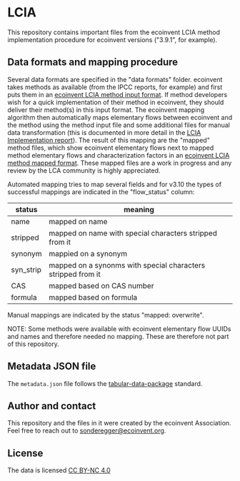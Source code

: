 # LCIA
This repository contains important files from the ecoinvent LCIA method implementation procedure for ecoinvent versions ("3.9.1", for example). 
## Data formats and mapping procedure
Several data formats are specified in the "data formats" folder. ecoinvent takes methods as available (from the IPCC reports, for example) and first puts them in an [ecoinvent LCIA method input format](data_formats/ecoinvent_lcia_method_input_format.md). If method developers wish for a quick implementation of their method in ecoinvent, they should deliver their method(s) in this input format. The ecoinvent mapping algorithm then automatically maps elementary flows between ecoinvent and the method using the method input file and some additional files for manual data transformation (this is documented in more detail in the [LCIA Implementation report](https://ecoinvent.org/wp-content/uploads/2022/12/LCIA_implementation_3.9-and-3.9.1.pdf)). The result of this mapping are the "mapped" method files, which show ecoinvent elementary flows next to mapped method elementary flows and characterization factors in an [ecoinvent LCIA method mapped format](data_formats/ecoinvent_lcia_method_mapped_format.md). These mapped files are a work in progress and any review by the LCA community is highly appreciated.

Automated mapping tries to map several fields and for v3.10 the types of successful mappings are indicated in the "flow_status" column:

|status		|meaning|
|---		|---|
|name		|mapped on name|
|stripped	|mapped on name with special characters stripped from it|
|synonym	|mappied on a synonym|
|syn_strip	|mapped on a synonms with special characters stripped from it|
|CAS		|mapped based on CAS number|
|formula	|mapped based on formula|

Manual mappings are indicated by the status "mapped: overwrite".

NOTE: Some methods were available with ecoinvent elementary flow UUIDs and names and therefore needed no mapping. These are therefore not part of this repository.
## Metadata JSON file
The ```metadata.json``` file follows the [tabular-data-package](https://dataprotocols.org/tabular-data-package/) standard.
## Author and contact
This repository and the files in it were created by the ecoinvent Association. Feel free to reach out to sonderegger@ecoinvent.org.
## License
The data is licensed [CC BY-NC 4.0](https://creativecommons.org/licenses/by-nc/4.0/)
